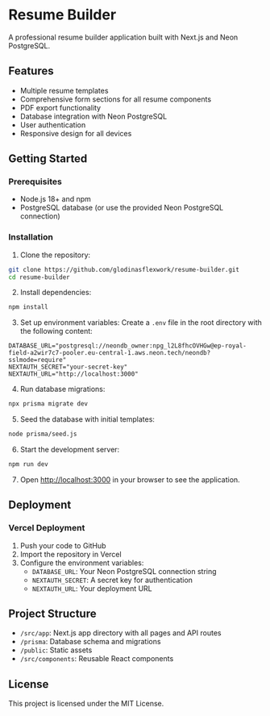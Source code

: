 # Resume Builder

A professional resume builder application built with Next.js and Neon PostgreSQL.

## Features

- Multiple resume templates
- Comprehensive form sections for all resume components
- PDF export functionality
- Database integration with Neon PostgreSQL
- User authentication
- Responsive design for all devices

## Getting Started

### Prerequisites

- Node.js 18+ and npm
- PostgreSQL database (or use the provided Neon PostgreSQL connection)

### Installation

1. Clone the repository:
```bash
git clone https://github.com/glodinasflexwork/resume-builder.git
cd resume-builder
```

2. Install dependencies:
```bash
npm install
```

3. Set up environment variables:
Create a `.env` file in the root directory with the following content:
```
DATABASE_URL="postgresql://neondb_owner:npg_l2L8fhcOVHGw@ep-royal-field-a2wir7c7-pooler.eu-central-1.aws.neon.tech/neondb?sslmode=require"
NEXTAUTH_SECRET="your-secret-key"
NEXTAUTH_URL="http://localhost:3000"
```

4. Run database migrations:
```bash
npx prisma migrate dev
```

5. Seed the database with initial templates:
```bash
node prisma/seed.js
```

6. Start the development server:
```bash
npm run dev
```

7. Open [http://localhost:3000](http://localhost:3000) in your browser to see the application.

## Deployment

### Vercel Deployment

1. Push your code to GitHub
2. Import the repository in Vercel
3. Configure the environment variables:
   - `DATABASE_URL`: Your Neon PostgreSQL connection string
   - `NEXTAUTH_SECRET`: A secret key for authentication
   - `NEXTAUTH_URL`: Your deployment URL

## Project Structure

- `/src/app`: Next.js app directory with all pages and API routes
- `/prisma`: Database schema and migrations
- `/public`: Static assets
- `/src/components`: Reusable React components

## License

This project is licensed under the MIT License.
